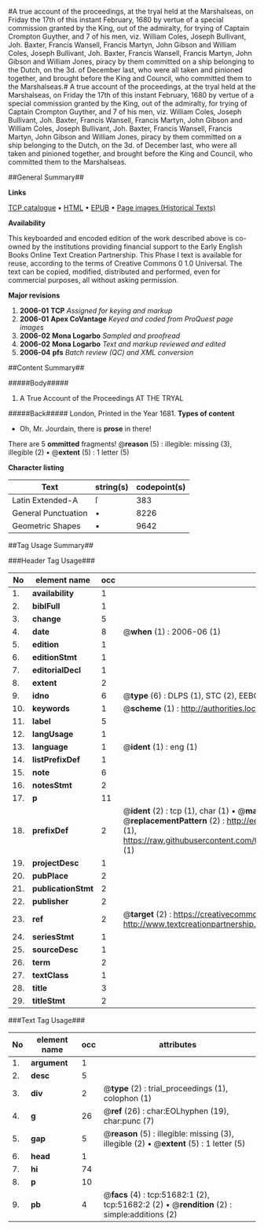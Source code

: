 #A true account of the proceedings, at the tryal held at the Marshalseas, on Friday the 17th of this instant February, 1680 by vertue of a special commission granted by the King, out of the admiralty, for trying of Captain Crompton Guyther, and 7 of his men, viz. William Coles, Joseph Bullivant, Joh. Baxter, Francis Wansell, Francis Martyn, John Gibson and William Coles, Joseph Bullivant, Joh. Baxter, Francis Wansell, Francis Martyn, John Gibson and William Jones, piracy by them committed on a ship belonging to the Dutch, on the 3d. of December last, who were all taken and pinioned together, and brought before the King and Council, who committed them to the Marshalseas.#
A true account of the proceedings, at the tryal held at the Marshalseas, on Friday the 17th of this instant February, 1680 by vertue of a special commission granted by the King, out of the admiralty, for trying of Captain Crompton Guyther, and 7 of his men, viz. William Coles, Joseph Bullivant, Joh. Baxter, Francis Wansell, Francis Martyn, John Gibson and William Coles, Joseph Bullivant, Joh. Baxter, Francis Wansell, Francis Martyn, John Gibson and William Jones, piracy by them committed on a ship belonging to the Dutch, on the 3d. of December last, who were all taken and pinioned together, and brought before the King and Council, who committed them to the Marshalseas.

##General Summary##

**Links**

[TCP catalogue](http://www.ota.ox.ac.uk/tcp/)  • 
[HTML](http://tei.it.ox.ac.uk/tcp/Texts-HTML/free/A63/A63339.html)  • 
[EPUB](http://tei.it.ox.ac.uk/tcp/Texts-EPUB/free/A63/A63339.epub) • 
[Page images (Historical Texts)](https://data.historicaltexts.jisc.ac.uk/view?pubId=eebo-11965029e&pageId=eebo-11965029e-51682-1)

**Availability**

This keyboarded and encoded edition of the
	       work described above is co-owned by the institutions
	       providing financial support to the Early English Books
	       Online Text Creation Partnership. This Phase I text is
	       available for reuse, according to the terms of Creative
	       Commons 0 1.0 Universal. The text can be copied,
	       modified, distributed and performed, even for
	       commercial purposes, all without asking permission.

**Major revisions**

1. __2006-01__ __TCP__ *Assigned for keying and markup*
1. __2006-01__ __Apex CoVantage__ *Keyed and coded from ProQuest page images*
1. __2006-02__ __Mona Logarbo__ *Sampled and proofread*
1. __2006-02__ __Mona Logarbo__ *Text and markup reviewed and edited*
1. __2006-04__ __pfs__ *Batch review (QC) and XML conversion*

##Content Summary##

#####Body#####

1. A True Account of the Proceedings AT THE TRYAL

#####Back#####
London, Printed in the Year 1681.
**Types of content**

  * Oh, Mr. Jourdain, there is **prose** in there!

There are 5 **ommitted** fragments! 
 @__reason__ (5) : illegible: missing (3), illegible (2)  •  @__extent__ (5) : 1 letter (5)

**Character listing**


|Text|string(s)|codepoint(s)|
|---|---|---|
|Latin Extended-A|ſ|383|
|General Punctuation|•|8226|
|Geometric Shapes|▪|9642|

##Tag Usage Summary##

###Header Tag Usage###

|No|element name|occ|attributes|
|---|---|---|---|
|1.|__availability__|1||
|2.|__biblFull__|1||
|3.|__change__|5||
|4.|__date__|8| @__when__ (1) : 2006-06 (1)|
|5.|__edition__|1||
|6.|__editionStmt__|1||
|7.|__editorialDecl__|1||
|8.|__extent__|2||
|9.|__idno__|6| @__type__ (6) : DLPS (1), STC (2), EEBO-CITATION (1), OCLC (1), VID (1)|
|10.|__keywords__|1| @__scheme__ (1) : http://authorities.loc.gov/ (1)|
|11.|__label__|5||
|12.|__langUsage__|1||
|13.|__language__|1| @__ident__ (1) : eng (1)|
|14.|__listPrefixDef__|1||
|15.|__note__|6||
|16.|__notesStmt__|2||
|17.|__p__|11||
|18.|__prefixDef__|2| @__ident__ (2) : tcp (1), char (1)  •  @__matchPattern__ (2) : ([0-9\-]+):([0-9IVX]+) (1), (.+) (1)  •  @__replacementPattern__ (2) : http://eebo.chadwyck.com/downloadtiff?vid=$1&page=$2 (1), https://raw.githubusercontent.com/textcreationpartnership/Texts/master/tcpchars.xml#$1 (1)|
|19.|__projectDesc__|1||
|20.|__pubPlace__|2||
|21.|__publicationStmt__|2||
|22.|__publisher__|2||
|23.|__ref__|2| @__target__ (2) : https://creativecommons.org/publicdomain/zero/1.0/ (1), http://www.textcreationpartnership.org/docs/. (1)|
|24.|__seriesStmt__|1||
|25.|__sourceDesc__|1||
|26.|__term__|2||
|27.|__textClass__|1||
|28.|__title__|3||
|29.|__titleStmt__|2||


###Text Tag Usage###

|No|element name|occ|attributes|
|---|---|---|---|
|1.|__argument__|1||
|2.|__desc__|5||
|3.|__div__|2| @__type__ (2) : trial_proceedings (1), colophon (1)|
|4.|__g__|26| @__ref__ (26) : char:EOLhyphen (19), char:punc (7)|
|5.|__gap__|5| @__reason__ (5) : illegible: missing (3), illegible (2)  •  @__extent__ (5) : 1 letter (5)|
|6.|__head__|1||
|7.|__hi__|74||
|8.|__p__|10||
|9.|__pb__|4| @__facs__ (4) : tcp:51682:1 (2), tcp:51682:2 (2)  •  @__rendition__ (2) : simple:additions (2)|
